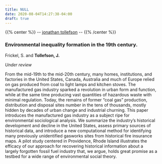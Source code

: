 ```yaml
---
title: NULL
date: 2020-08-04T14:27:38-04:00
draft: true
---
```


{{% center %}}
-- [jonathan tollefson](/) --
{{% /center %}}
<br/>


### Environmental inequality formation in the 19th century.

Frickel, S. and **Tollefson, J.**

_Under review_

From the mid-19th to the mid-20th century, many homes, institutions, and factories in the United States, Canada, Australia and much of Europe relied on gas produced from coal to light lamps and kitchen stoves. The manufactured gas industry sparked a revolution in urban form and function, while at the same time producing vast quantities of hazardous waste with minimal regulation. Today, the remains of former “coal gas” production, distribution and disposal sites number in the tens of thousands, mostly hidden by decades of urban change and industrial churning. This paper introduces the manufactured gas industry as a subject ripe for environmental sociological analysis. We summarize the industry’s historical development and decline in the United States, assess primary sources of historical data, and introduce a new computational method for identifying many previously unidentified gasworks sites from historical fire insurance maps. A pilot study centered in Providence, Rhode Island illustrates the efficacy of our approach for recovering historical information about a largely forgotten fossil fuel industry that, we argue, holds great promise as a testbed for a wide range of environmental social theory.
